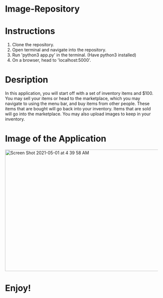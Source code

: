 # Image-Repository

# Instructions
1. Clone the repository.
2. Open terminal and navigate into the repository.
3. Run 'python3 app.py' in the terminal. (Have python3 installed)
4. On a browser, head to 'localhost:5000'.

# Desription
In this application, you will start off with a set of inventory items and $100. You may sell your items or head to the marketplace, which you may navigate to using the menu bar, and buy items from other people. These items that are bought will go back into your inventory. Items that are sold will go into the marketplace. You may also upload images to keep in your inventory.

# Image of the Application

<img width="700" height="400" alt="Screen Shot 2021-05-01 at 4 39 58 AM" src="https://user-images.githubusercontent.com/67655719/116776627-59b6af80-aa37-11eb-8afa-d8b0fb7b4906.png">

# Enjoy!

